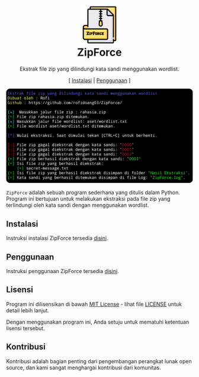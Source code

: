 <h1 align="center">
  <img src="https://github.com/rofidoang03/ZipForce/blob/main/img/ZipForce.png" width=100 height=100/><br>
ZipForce</h1>

<p align="center">Ekstrak file zip yang dilindungi kata sandi menggunakan wordlist.</p>

<p align="center">[ <a href="">Instalasi</a> | <a href="">Penggunaan</a> ]</p>

![](https://github.com/rofidoang03/ZipForce/blob/main/img/SS%20ZipForce.png)

`ZipForce` adalah sebuah program sederhana yang ditulis dalam Python. Program ini bertujuan untuk melakukan ekstraksi pada file zip yang terlindungi oleh kata sandi dengan menggunakan wordlist.

## Instalasi 

Instruksi instalasi ZipForce tersedia [disini](https://github.com/rofidoang03/ZipForce/blob/main/Cara%20menginstal.md).

## Penggunaan

Instruksi penggunaan ZipForce tersedia [disini]().

## Lisensi

Program ini dilisensikan di bawah [MIT License](https://opensource.org/licenses/MIT) - lihat file [LICENSE](https://github.com/rofidoang03/ZipForce/blob/main/LICENSE) untuk detail lebih lanjut.

Dengan menggunakan program ini, Anda setuju untuk mematuhi ketentuan lisensi tersebut.

## Kontribusi

Kontribusi adalah bagian penting dari pengembangan perangkat lunak open source, dan kami sangat menghargai kontribusi dari komunitas.
